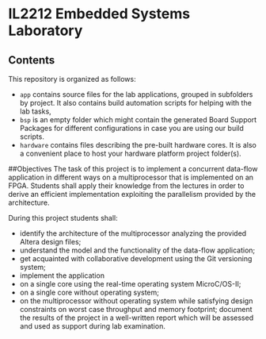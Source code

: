 # IL2212 Embedded Systems Laboratory



## Contents 

This repository is organized as follows:

 * `app` contains source files for the lab applications, grouped in subfolders by project. It also contains build automation scripts for helping with the lab tasks,
 * `bsp` is an empty folder which might contain the generated Board Support Packages for different configurations in case you are using our build scripts.
 * `hardware` contains files describing the pre-built hardware cores. It is also a convenient place to host your hardware platform project folder(s).

##Objectives
The task of this project is to implement a concurrent data-flow application in different ways on a multiprocessor that is implemented on an FPGA. Students shall apply their knowledge from the lectures in order to derive an efficient implementation exploiting the parallelism provided by the architecture.

During this project students shall:

* identify the architecture of the multiprocessor analyzing the provided Altera design files;
* understand the model and the functionality of the data-flow application;
* get acquainted with collaborative development using the Git versioning system;
* implement the application
* on a single core using the real-time operating system MicroC/OS-II;
* on a single core without operating system;
* on the multiprocessor without operating system while satisfying design constraints on worst case throughput and memory footprint;
document the results of the project in a well-written report which will be assessed and used as support during lab examination.
